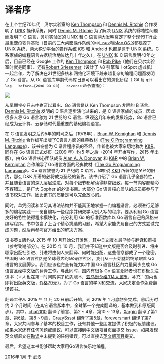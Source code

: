 # 译者序

在上个世纪70年代，贝尔实验室的 [Ken Thompson](http://genius.cat-v.org/ken-thompson/) 和 [Dennis M. Ritchie](http://genius.cat-v.org/dennis-ritchie/) 合作发明了 [UNIX](http://doc.cat-v.org/unix/) 操作系统，同时 [Dennis M. Ritchie](http://genius.cat-v.org/dennis-ritchie/) 为了解决 [UNIX](http://doc.cat-v.org/unix/) 系统的移植性问题而发明了 C 语言，贝尔实验室的 [UNIX](http://doc.cat-v.org/unix/) 和 C 语言两大发明奠定了整个现代IT行业最重要的软件基础（目前的三大桌面操作系统的中[Linux](http://www.linux.org/)和[Mac OS X](http://www.apple.com/cn/osx/)都是源于 [UNIX](http://doc.cat-v.org/unix/) 系统，两大移动平台的操作系统 iOS 和 Android 也都是源于 [UNIX](http://doc.cat-v.org/unix/) 系统。C 系家族的编程语言占据统治地位达几十年之久）。在 [UNIX](http://doc.cat-v.org/unix/) 和 C 语言发明40年之后，目前已经在 Google 工作的 [Ken Thompson](http://genius.cat-v.org/ken-thompson/) 和 [Rob Pike](http://genius.cat-v.org/rob-pike/)（他们在贝尔实验室时就是同事）、还有[Robert Griesemer](http://research.google.com/pubs/author96.html)（设计了 V8 引擎和 HotSpot 虚拟机）一起合作，为了解决在21世纪多核和网络化环境下越来越复杂的编程问题而发明了 Go 语言。从 Go 语言库早期代码库日志可以看出它的演化历程（ Git 用 `git log --before={2008-03-03} --reverse` 命令查看）：

![](go-log04.png)

从早期提交日志中也可以看出，Go 语言是从 [Ken Thompson](http://genius.cat-v.org/ken-thompson/) 发明的 B 语言、[Dennis M. Ritchie](http://genius.cat-v.org/dennis-ritchie/) 发明的 C 语言逐步演化过来的，是 C 语言家族的成员，因此很多人将 Go 语言称为 21 世纪的 C 语言。纵观这几年来的发展趋势，Go 语言已经成为云计算、云存储时代最重要的基础编程语言。

在 C 语言发明之后约5年的时间之后（1978年），[Brian W. Kernighan](http://www.cs.princeton.edu/~bwk/) 和 [Dennis M. Ritchie](http://genius.cat-v.org/dennis-ritchie/) 合作编写出版了C语言方面的经典教材《[The C Programming Language](http://s3-us-west-2.amazonaws.com/belllabs-microsite-dritchie/cbook/index.html)》，该书被誉为 C 语言程序员的圣经，作者也被大家亲切地称为 [K&R](https://en.wikipedia.org/wiki/K%26R)。同样在 Go 语言正式发布（2009 年）约 5 年之后（2014 年开始写作，2015 年出版），由 Go 语言核心团队成员 [Alan A. A. Donovan](https://github.com/adonovan) 和 [K&R](https://en.wikipedia.org/wiki/K%26R) 中的 [Brian W. Kernighan](http://www.cs.princeton.edu/~bwk/) 合作编写了Go语言方面的经典教材《[The Go Programming Language](http://gopl.io)》。Go 语言被誉为 21 世纪的 C 语言，如果说 [K&R](https://en.wikipedia.org/wiki/K%26R) 所著的是圣经的旧约，那么 D&K 所著的必将成为圣经的新约。该书介绍了 Go 语言几乎全部特性，并且随着语言的深入层层递进，对每个细节都解读得非常细致，每一节内容都精彩不容错过，是广大 Gopher 的必读书目。大部分 Go 语言核心团队的成员都参与了该书校对工作，因此该书的质量是可以完全放心的。

同时，单凭阅读和学习其语法结构并不能真正地掌握一门编程语言，必须进行足够多的编程实践——亲自编写一些程序并研究学习别人写的程序。要从利用 Go 语言良好的特性使得程序模块化，充分利用 Go 的标准函数库以 Go 语言自己的风格来编写程序。书中包含了上百个精心挑选的习题，希望大家能先用自己的方式尝试完成习题，然后再参考官方给出的解决方案。

该书英文版约从 2015 年 10 月开始公开发售，其中日文版本最早参与翻译和审校（参考致谢部分）。在 2015 年 10 月，我们并不知道中文版是否会及时引进、将由哪家出版社引进、引进将由何人来翻译、何时能出版，这些信息都成了一个秘密。中国的 Go 语言社区是全球最大的Go语言社区，我们从一开始就始终紧跟着 Go 语言的发展脚步。我们应该也完全有能力以中国 Go 语言社区的力量同步完成 Go 语言圣经中文版的翻译工作。与此同时，国内有很多 Go 语言爱好者也在积极关注该书（本人也在第一时间购买了纸质版本，[亚马逊价格314人民币](http://www.amazon.cn/The-Go-Programming-Language-Donovan-Alan-A-A/dp/0134190440/)。补充：国内也即将出版英文版，[价格79元](http://product.china-pub.com/4912464)）。为了 Go 语言的学习和交流，大家决定合作免费翻译该书。

翻译工作从 2015 年 11 月 20 日前后开始，到 2016 年 1 月底初步完成，前后历时约 2 个月时间（在其它语言版本中，全球第一个完成翻译的，基本做到和原版同步）。其中，[chai2010](https://github.com/chai2010) 翻译了前言、第2 ~ 4章、第10 ~ 13章，[Xargin](https://github.com/cch123) 翻译了第1章、第6章、第8 ~ 9章，[CrazySssst](https://github.com/CrazySssst) 翻译了第5章，[foreversmart](https://github.com/foreversmart) 翻译了第7章，大家共同参与了基本的校验工作，还有其他一些朋友提供了积极的反馈建议。如果大家还有任何问题或建议，可以直接到中文版项目页面提交 [Issue](https://github.com/golang-china/gopl-zh/issues)，如果发现英文版原文在[勘误](http://www.gopl.io/errata.html)中未提到的任何错误，可以直接去[英文版项目](https://github.com/adonovan/gopl.io/)提交。

最后，希望这本书能够帮助大家用Go语言快乐地编程。

2016年 1月 于 武汉
